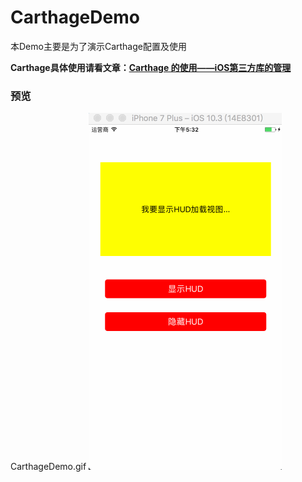 # CarthageDemo
本Demo主要是为了演示Carthage配置及使用

**Carthage具体使用请看文章：[Carthage 的使用——iOS第三方库的管理](http://www.jianshu.com/p/f33972b08648)**

### 预览
CarthageDemo.gif
![Alt text](https://github.com/XiaoSongWolf/CarthageDemo/raw/master/CarthageDemo.gif)

